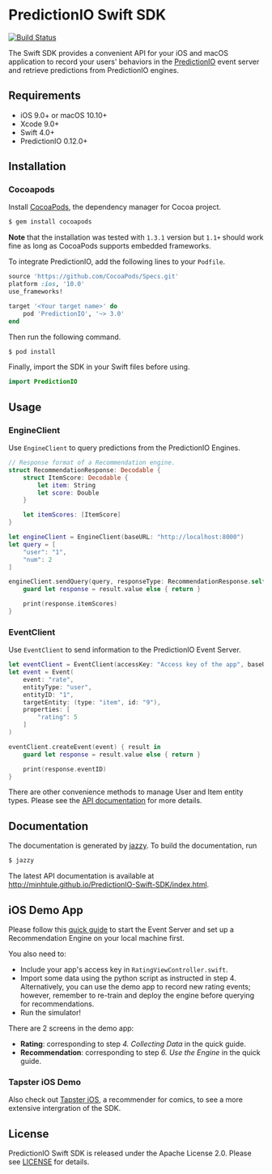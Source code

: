 # PredictionIO Swift SDK

[![Build Status](https://travis-ci.org/minhtule/PredictionIO-Swift-SDK.svg?branch=master)](https://travis-ci.org/minhtule/PredictionIO-Swift-SDK)

The Swift SDK provides a convenient API for your iOS and macOS application to record your users' behaviors in the [PredictionIO](https://github.com/apache/predictionio) event server and retrieve predictions from PredictionIO engines.

## Requirements
- iOS 9.0+ or macOS 10.10+
- Xcode 9.0+
- Swift 4.0+
- PredictionIO 0.12.0+

## Installation

### Cocoapods
Install [CocoaPods](https://cocoapods.org/), the dependency manager for Cocoa project.
```bash
$ gem install cocoapods
```

**Note** that the installation was tested with `1.3.1` version but `1.1+` should work fine as long as CocoaPods supports embedded frameworks.

To integrate PredictionIO, add the following lines to your `Podfile`.
```ruby
source 'https://github.com/CocoaPods/Specs.git'
platform :ios, '10.0'
use_frameworks!

target '<Your target name>' do
    pod 'PredictionIO', '~> 3.0'
end
```

Then run the following command.
```bash
$ pod install 
```

Finally, import the SDK in your Swift files before using.
```swift
import PredictionIO
```

## Usage

### EngineClient
Use `EngineClient` to query predictions from the PredictionIO Engines.

```swift
// Response format of a Recommendation engine.
struct RecommendationResponse: Decodable {
    struct ItemScore: Decodable {
        let item: String
        let score: Double
    }

    let itemScores: [ItemScore]
}

let engineClient = EngineClient(baseURL: "http://localhost:8000")
let query = [
    "user": "1",
    "num": 2
]

engineClient.sendQuery(query, responseType: RecommendationResponse.self) { result in
    guard let response = result.value else { return }

    print(response.itemScores)
}
```

### EventClient
Use `EventClient` to send information to the PredictionIO Event Server.

```swift
let eventClient = EventClient(accessKey: "Access key of the app", baseURL: "http://localhost:7070")
let event = Event(
    event: "rate",
    entityType: "user",
    entityID: "1",
    targetEntity: (type: "item", id: "9"),
    properties: [
        "rating": 5
    ]
)

eventClient.createEvent(event) { result in
    guard let response = result.value else { return }

    print(response.eventID)
}
```

There are other convenience methods to manage User and Item entity types. Please see the [API documentation](http://minhtule.github.io/PredictionIO-Swift-SDK/index.html) for more details.

## Documentation

The documentation is generated by [jazzy](https://github.com/realm/jazzy). To build the documentation, run

```bash
$ jazzy
```

The latest API documentation is available at http://minhtule.github.io/PredictionIO-Swift-SDK/index.html.

## iOS Demo App
Please follow this [quick guide](http://predictionio.apache.org/templates/recommendation/quickstart/) to start the Event Server and set up a Recommendation Engine on your local machine first.

You also need to:
- Include your app's access key in `RatingViewController.swift`.
- Import some data using the python script as instructed in step 4. Alternatively, you can use the demo app to record new rating events; however, remember to re-train and deploy the engine before querying for recommendations.
- Run the simulator!

There are 2 screens in the demo app:
- **Rating**: corresponding to step *4. Collecting Data* in the quick guide.
- **Recommendation**: corresponding to step *6. Use the Engine* in the quick guide.

### Tapster iOS Demo

Also check out [Tapster iOS](https://github.com/minhtule/Tapster-iOS-Demo), a recommender for comics, to see a more extensive intergration of the SDK.

## License
PredictionIO Swift SDK is released under the Apache License 2.0. Please see
[LICENSE](https://github.com/minhtule/PredictionIO-Swift-SDK/blob/master/LICENSE) for details.

